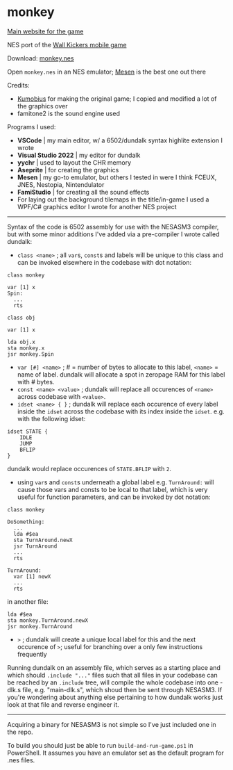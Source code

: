# monkey

[Main website for the game](https://taylorplewe.github.io/monkey)

NES port of the [Wall Kickers mobile game](http://wallkickers.com/)

Download: [monkey.nes](https://raw.githubusercontent.com/taylorplewe/monkey/main/bin/monkey.nes)

Open `monkey.nes` in an NES emulator; [Mesen](http://mesen.ca/) is the best one out there

Credits:
- [Kumobius](http://www.kumobius.com/) for making the original game; I copied and modified a lot of the graphics over
- famitone2 is the sound engine used

Programs I used:
- **VSCode** | my main editor, w/ a 6502/dundalk syntax highlite extension I wrote
- **Visual Studio 2022** | my editor for dundalk
- **yychr** | used to layout the CHR memory
- **Aseprite** | for creating the graphics
- **Mesen** | my go-to emulator, but others I tested in were I think FCEUX, JNES, Nestopia, Nintendulator
- **FamiStudio** | for creating all the sound effects
- For laying out the background tilemaps in the title/in-game I used a WPF/C# graphics editor I wrote for another NES project

---

Syntax of the code is 6502 assembly for use with the NESASM3 compiler, but with some minor additions I've added via a pre-compiler I wrote called dundalk:

- `class <name>` ; all `var`s, `const`s and labels will be unique to this class and can be invoked elsewhere in the codebase with dot notation:
```
class monkey

var [1] x
Spin:
  ...
  rts
```
```
class obj

var [1] x
```
```
lda obj.x
sta monkey.x
jsr monkey.Spin
```
- `var [#] <name>` ; # = number of bytes to allocate to this label, `<name>` = name of label.  dundalk will allocate a spot in zeropage RAM for this label with # bytes.
- `const <name> <value>` ; dundalk will replace all occurences of `<name>` across codebase with `<value>`.
- `idset <name> { }` ; dundalk will replace each occurence of every label inside the `idset` across the codebase with its index inside the `idset`. e.g. with the following idset:
```
idset STATE {
	IDLE
	JUMP
	BFLIP
}
```
dundalk would replace occurences of `STATE.BFLIP` with `2`.
- using `var`s and `const`s underneath a global label e.g. `TurnAround:` will cause those vars and consts to be local to that label, which is very useful for function parameters, and can be invoked by dot notation:
```
class monkey

DoSomething:
  ...
  lda #$ea
  sta TurnAround.newX
  jsr TurnAround
  ...
  rts

TurnAround:
  var [1] newX
  ...
  rts
```
in another file:
```
lda #$ea
sta monkey.TurnAround.newX
jsr monkey.TurnAround
```
- `>` ; dundalk will create a unique local label for this and the next occurence of `>`; useful for branching over a only few instructions frequently

Running dundalk on an assembly file, which serves as a starting place and which should `.include "..."` files such that all files in your codebase can be reached by an `.include` tree, will compile the whole codebase into one -dlk.s file, e.g. "main-dlk.s", which shoud then be sent through NESASM3.  If you're wondering about anything else pertaining to how dundalk works just look at that file and reverse engineer it.

---

Acquiring a binary for NESASM3 is not simple so I've just included one in the repo.

To build you should just be able to run `build-and-run-game.ps1` in PowerShell.  It assumes you have an emulator set as the default program for .nes files.
